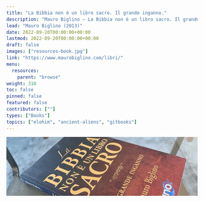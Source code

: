 ```yaml
---
title: "La Bibbia non è un libro sacro. Il grande inganno."
description: "Mauro Biglino — La Bibbia non è un libro sacro. Il grande inganno. (2013)"
lead: "Mauro Biglino (2013)"
date: 2022-09-20T00:00:00+00:00
lastmod: 2022-09-20T00:00:00+00:00
draft: false
images: ["resources-book.jpg"]
link: "https://www.maurobiglino.com/libri/"
menu:
  resources:
    parent: "browse"
weight: 310
toc: false
pinned: false
featured: false
contributors: [""]
types: ["Books"]
topics: ["elohim", "ancient-aliens", "gitbooks"]
---
```


![Image](images/la-bibbia-non-e-un-libro-sacro-book.jpg "La Bibbia non è un libro sacro, 2013 — Mauro Biglino")
